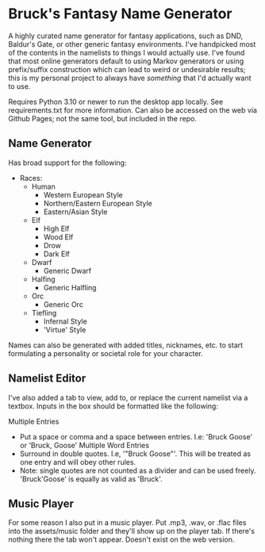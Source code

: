 # Bruck's Fantasy Name Generator
A highly curated name generator for fantasy applications, such as DND, Baldur's Gate, or other generic fantasy environments.
I've handpicked most of the contents in the namelists to things I would actually use. I've found that most online generators
default to using Markov generators or using prefix/suffix construction which can lead to weird or undesirable results;
this is my personal project to always have *something* that I'd actually want to use.

Requires Python 3.10 or newer to run the desktop app locally. See requirements.txt for more information. Can also be accessed on the web via Github Pages; not the same tool, but included in the repo.


## Name Generator
Has broad support for the following:
- Races:
    - Human
        - Western European Style
        - Northern/Eastern European Style
        - Eastern/Asian Style
    - Elf
        - High Elf
        - Wood Elf
        - Drow
        - Dark Elf
    - Dwarf
        - Generic Dwarf
    - Halfing
        - Generic Halfling
    - Orc
        - Generic Orc
    - Tiefling
        - Infernal Style
        - 'Virtue' Style

Names can also be generated with added titles, nicknames, etc. to start formulating a personality or societal role for your character.


## Namelist Editor
I've also added a tab to view, add to, or replace the current namelist via a textbox. Inputs in the box should be formatted like the following:

Multiple Entries
- Put a space or comma and a space between entries. I.e: 'Bruck Goose' or 'Bruck, Goose'
Multiple Word Entries
- Surround in double quotes. I.e, '"Bruck Goose"'. This will be treated as one entry and will obey other rules.
- Note: single quotes are not counted as a divider and can be used freely. 'Bruck'Goose' is equally as valid as 'Bruck'.


## Music Player
For some reason I also put in a music player. Put .mp3, .wav, or .flac files into the assets/music folder and they'll show up on the player tab. If there's nothing there the tab won't appear. Doesn't exist on the web version.

